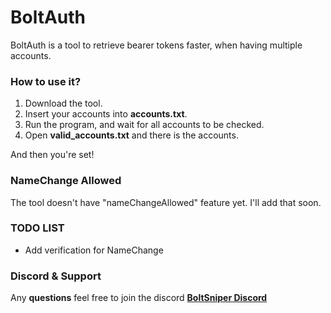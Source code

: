 # BoltAuth
BoltAuth is a tool to retrieve bearer tokens faster, when having multiple accounts.

### How to use it?
1. Download the tool.
2. Insert your accounts into **accounts.txt**.
3. Run the program, and wait for all accounts to be checked.
4. Open **valid_accounts.txt** and there is the accounts.

And then you're set!


### NameChange Allowed
The tool doesn't have "nameChangeAllowed" feature yet. I'll add that soon.



### TODO LIST
- Add verification for NameChange



### Discord & Support
Any **questions** feel free to join the discord 
**[BoltSniper Discord](https://discord.gg/boltsniper)**

